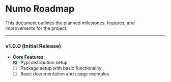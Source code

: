 # Numo Roadmap

This document outlines the planned milestones, features, and improvements for the project.

---

### **v1.0.0 (Initial Release)**

- **Core Features:**
  - [x] Pypi distribution setup
  - [ ] Package setup with basic functionality
  - [ ] Basic documentation and usage examples

